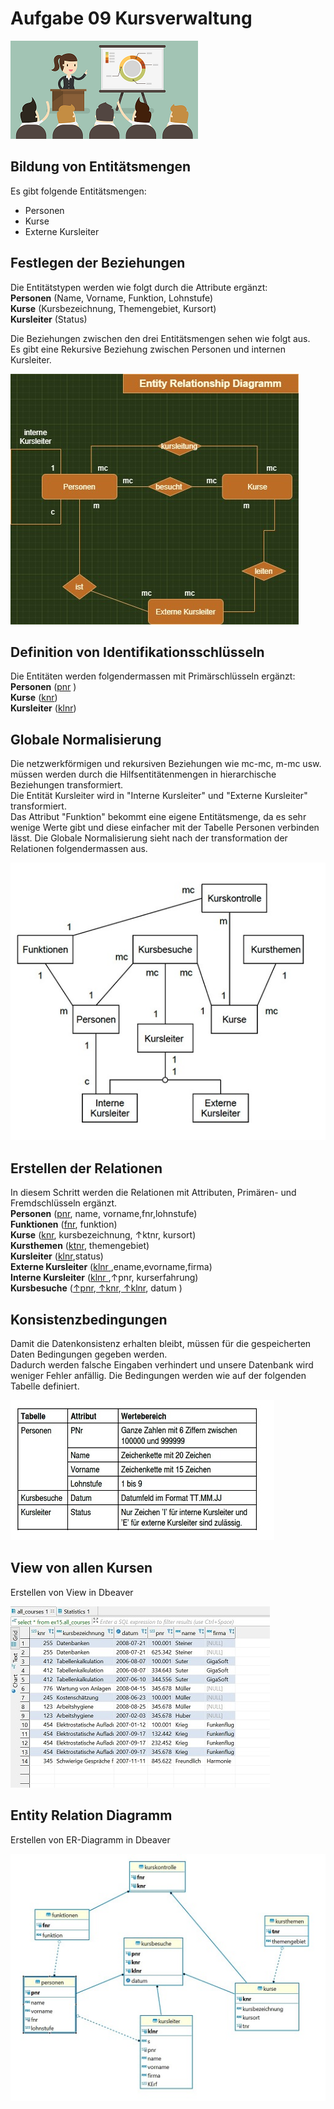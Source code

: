 # Aufgabe 09 Kursverwaltung  
![Kurse](/Bilder/kurse.png)  

## Bildung von Entitätsmengen
Es gibt folgende Entitätsmengen:
- Personen
- Kurse
- Externe Kursleiter  

## Festlegen der Beziehungen  
Die Entitätstypen werden wie folgt durch die Attribute ergänzt:  
**Personen** (Name, Vorname, Funktion, Lohnstufe)   
**Kurse** (Kursbezeichnung, Themengebiet, Kursort)   
**Kursleiter** (Status) 

Die Beziehungen zwischen den drei Entitätsmengen sehen wie folgt aus.      
Es gibt eine Rekursive Beziehung zwischen Personen und internen Kursleiter.  

![task09_erd1](/Bilder/Task09_erd_1.jpg) 


## Definition von Identifikationsschlüsseln
Die Entitäten werden folgendermassen mit Primärschlüsseln ergänzt:    
**Personen** (<ins>pnr</ins> )   
**Kurse** (<ins>knr</ins>)   
**Kursleiter** (<ins>klnr</ins>)  

## Globale Normalisierung  
Die netzwerkförmigen und rekursiven Beziehungen wie mc-mc, m-mc usw. müssen werden durch die Hilfsentitätenmengen in hierarchische Beziehungen transformiert.   
Die Entität Kursleiter wird in "Interne Kursleiter" und "Externe Kursleiter" transformiert.  
Das Attribut "Funktion" bekommt eine eigene Entitätsmenge, da es sehr wenige Werte gibt und diese einfacher mit der Tabelle Personen verbinden lässt. 
Die Globale Normalisierung sieht nach der transformation der Relationen folgendermassen aus.  
 
![task09_globale_norm.](/Bilder/task09_globale_norm.jpg) 


## Erstellen der Relationen 
In diesem Schritt werden die Relationen mit Attributen, Primären- und Fremdschlüsseln ergänzt.  
**Personen** (<ins>pnr</ins>, name, vorname,fnr,lohnstufe)   
**Funktionen** (<ins>fnr</ins>, funktion)   
**Kurse** (<ins>knr</ins>, kursbezeichnung, ↑ktnr, kursort)  
**Kursthemen** (<ins>ktnr</ins>, themengebiet)     
**Kursleiter** (<ins>klnr</ins>,status)  
**Externe Kursleiter** (<ins>klnr </ins>,ename,evorname,firma)  
**Interne Kursleiter** (<ins>klnr </ins>,↑pnr, kurserfahrung)  
**Kursbesuche** (<ins>↑pnr</ins>,<ins> ↑knr</ins>,<ins> ↑klnr</ins>, datum )  

## Konsistenzbedingungen
Damit die Datenkonsistenz erhalten bleibt, müssen für die gespeicherten Daten Bedingungen gegeben werden.   
Dadurch werden falsche Eingaben verhindert und unsere Datenbank wird weniger Fehler anfällig. 
Die Bedingungen werden wie auf der folgenden Tabelle definiert.  

![task09_konsistenz bedingungen](/Bilder/task09_kons_bed.jpg) 

## View von allen Kursen
Erstellen von View in Dbeaver  

![task09_view](/Bilder/task09_view.jpg) 


## Entity Relation Diagramm 
Erstellen von ER-Diagramm in Dbeaver  

![task09_erd](/Bilder/task09_erd.jpg) 




